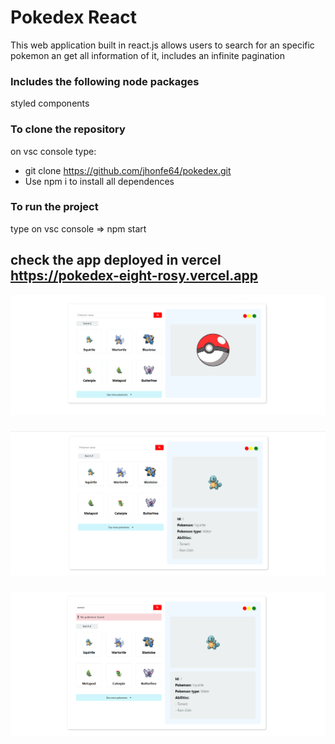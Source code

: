 # Pokedex React

This web application built in react.js allows users to search for an specific pokemon an get all information of it, includes an infinite pagination

### Includes the following node packages

styled components


### To clone the repository

on vsc console type: 

- git clone https://github.com/jhonfe64/pokedex.git
- Use npm i to install all dependences 


### To run the project

type on vsc console => npm start

## check the app deployed in vercel https://pokedex-eight-rosy.vercel.app 



![](https://github.com/jhonfe64/pokedex/blob/master/poke1.png?raw=true)
###
![](https://github.com/jhonfe64/pokedex/blob/master/poke2.png?raw=true)
###
![](https://github.com/jhonfe64/pokedex/blob/master/poke3.png?raw=true)
